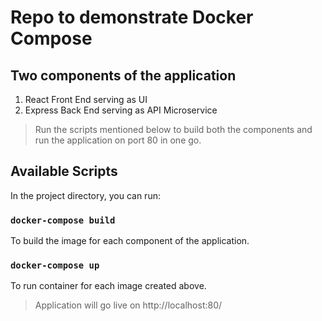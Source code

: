 # Repo to demonstrate Docker Compose

## Two components of the application

1. React Front End serving as UI
2. Express Back End serving as API Microservice

> Run the scripts mentioned below to build both the components and run the application on port 80 in one go.

## Available Scripts

In the project directory, you can run:

### `docker-compose build`

To build the image for each component of the application.

### `docker-compose up`

To run container for each image created above.

> Application will go live on http://localhost:80/
